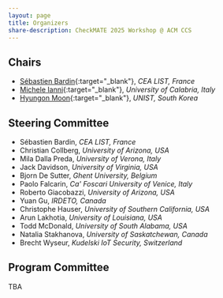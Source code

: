 ```yaml
---
layout: page
title: Organizers
share-description: CheckMATE 2025 Workshop @ ACM CCS
---
```


## Chairs

- [Sébastien Bardin](http://sebastien.bardin.free.fr/){:target="_blank"}, _CEA LIST, France_
- [Michele Ianni](https://iannim.github.io){:target="_blank"}, _University of Calabria, Italy_
- [Hyungon Moon](https://hyungon-moon.github.io/){:target="_blank"}, _UNIST, South Korea_

## Steering Committee

- Sébastien Bardin, _CEA LIST, France_
- Christian Collberg, _University of Arizona, USA_
- Mila Dalla Preda, _University of Verona, Italy_
- Jack Davidson, _University of Virginia, USA_
- Bjorn De Sutter, _Ghent University, Belgium_
- Paolo Falcarin, _Ca' Foscari University of Venice, Italy_
- Roberto Giacobazzi, _University of Arizona, USA_
- Yuan Gu, _IRDETO, Canada_
- Christophe Hauser, _University of Southern California, USA_
- Arun Lakhotia, _University of Louisiana, USA_
- Todd McDonald, _University of South Alabama, USA_
- Natalia Stakhanova, _University of Saskatchewan, Canada_
- Brecht Wyseur, _Kudelski IoT Security, Switzerland_


## Program Committee

TBA
